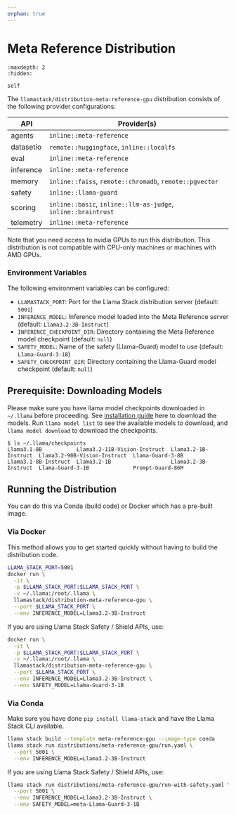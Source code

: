 ```yaml
---
orphan: true
---
```

# Meta Reference Distribution

```{toctree}
:maxdepth: 2
:hidden:

self
```

The `llamastack/distribution-meta-reference-gpu` distribution consists of the following provider configurations:

| API | Provider(s) |
|-----|-------------|
| agents | `inline::meta-reference` |
| datasetio | `remote::huggingface`, `inline::localfs` |
| eval | `inline::meta-reference` |
| inference | `inline::meta-reference` |
| memory | `inline::faiss`, `remote::chromadb`, `remote::pgvector` |
| safety | `inline::llama-guard` |
| scoring | `inline::basic`, `inline::llm-as-judge`, `inline::braintrust` |
| telemetry | `inline::meta-reference` |


Note that you need access to nvidia GPUs to run this distribution. This distribution is not compatible with CPU-only machines or machines with AMD GPUs.

### Environment Variables

The following environment variables can be configured:

- `LLAMASTACK_PORT`: Port for the Llama Stack distribution server (default: `5001`)
- `INFERENCE_MODEL`: Inference model loaded into the Meta Reference server (default: `Llama3.2-3B-Instruct`)
- `INFERENCE_CHECKPOINT_DIR`: Directory containing the Meta Reference model checkpoint (default: `null`)
- `SAFETY_MODEL`: Name of the safety (Llama-Guard) model to use (default: `Llama-Guard-3-1B`)
- `SAFETY_CHECKPOINT_DIR`: Directory containing the Llama-Guard model checkpoint (default: `null`)


## Prerequisite: Downloading Models

Please make sure you have llama model checkpoints downloaded in `~/.llama` before proceeding. See [installation guide](https://llama-stack.readthedocs.io/en/latest/references/llama_cli_reference/download_models.html) here to download the models. Run `llama model list` to see the available models to download, and `llama model download` to download the checkpoints.

```
$ ls ~/.llama/checkpoints
Llama3.1-8B           Llama3.2-11B-Vision-Instruct  Llama3.2-1B-Instruct  Llama3.2-90B-Vision-Instruct  Llama-Guard-3-8B
Llama3.1-8B-Instruct  Llama3.2-1B                   Llama3.2-3B-Instruct  Llama-Guard-3-1B              Prompt-Guard-86M
```

## Running the Distribution

You can do this via Conda (build code) or Docker which has a pre-built image.

### Via Docker

This method allows you to get started quickly without having to build the distribution code.

```bash
LLAMA_STACK_PORT=5001
docker run \
  -it \
  -p $LLAMA_STACK_PORT:$LLAMA_STACK_PORT \
  -v ~/.llama:/root/.llama \
  llamastack/distribution-meta-reference-gpu \
  --port $LLAMA_STACK_PORT \
  --env INFERENCE_MODEL=Llama3.2-3B-Instruct
```

If you are using Llama Stack Safety / Shield APIs, use:

```bash
docker run \
  -it \
  -p $LLAMA_STACK_PORT:$LLAMA_STACK_PORT \
  -v ~/.llama:/root/.llama \
  llamastack/distribution-meta-reference-gpu \
  --port $LLAMA_STACK_PORT \
  --env INFERENCE_MODEL=Llama3.2-3B-Instruct \
  --env SAFETY_MODEL=Llama-Guard-3-1B
```

### Via Conda

Make sure you have done `pip install llama-stack` and have the Llama Stack CLI available.

```bash
llama stack build --template meta-reference-gpu --image-type conda
llama stack run distributions/meta-reference-gpu/run.yaml \
  --port 5001 \
  --env INFERENCE_MODEL=Llama3.2-3B-Instruct
```

If you are using Llama Stack Safety / Shield APIs, use:

```bash
llama stack run distributions/meta-reference-gpu/run-with-safety.yaml \
  --port 5001 \
  --env INFERENCE_MODEL=Llama3.2-3B-Instruct \
  --env SAFETY_MODEL=meta-Llama-Guard-3-1B
```
